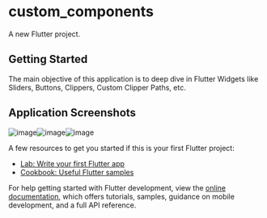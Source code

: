 # custom_components

A new Flutter project.

## Getting Started

The main objective of this application is to deep dive in Flutter Widgets like Sliders, Buttons, Clippers, Custom Clipper Paths, etc.

## Application Screenshots

![image](https://user-images.githubusercontent.com/39978065/193015813-b7697702-4e69-4ea7-a7d9-280f5fd22c42.png)![image](https://user-images.githubusercontent.com/39978065/193016533-9497c595-f7f7-41ff-9b41-66a670c49e2c.png)![image](https://user-images.githubusercontent.com/39978065/193016000-aea95478-c164-4294-91ba-03821f6e03a8.png)


A few resources to get you started if this is your first Flutter project:

- [Lab: Write your first Flutter app](https://docs.flutter.dev/get-started/codelab)
- [Cookbook: Useful Flutter samples](https://docs.flutter.dev/cookbook)

For help getting started with Flutter development, view the
[online documentation](https://docs.flutter.dev/), which offers tutorials,
samples, guidance on mobile development, and a full API reference.
